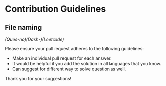 # Contribution Guidelines

## File naming

<i>(Ques-no)(Dash-)(Leetcode)</i>

Please ensure your pull request adheres to the following guidelines:

- Make an individual pull request for each answer.
- It would be helpful if you add the solution in all languages that you know.
- Can suggest for different way to solve question as well.

Thank you for your suggestions!
